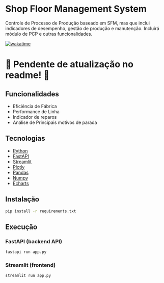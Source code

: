 # Shop Floor Management System

Controle de Processo de Produção baseado em SFM, mas que inclui indicadores de desempenho, gestão de produção e manutenção. Incluirá módulo de PCP e outras funcionalidades.

[![wakatime](https://wakatime.com/badge/user/ac3e6806-2871-4c49-8d7e-bf6a0e83a3a2/project/4dcaf7f5-6b22-48ec-a388-e021bf3642bb.svg)](https://wakatime.com/badge/user/ac3e6806-2871-4c49-8d7e-bf6a0e83a3a2/project/4dcaf7f5-6b22-48ec-a388-e021bf3642bb)

# 🚧 Pendente de atualização no readme! 👷

## Funcionalidades

- Eficiência de Fábrica
- Performance de Linha
- Indicador de reparos
- Análise de Principais motivos de parada

## Tecnologias

- [Python](https://www.python.org/)
- [FastAPI](https://fastapi.tiangolo.com/)
- [Streamlit](https://streamlit.io/)
- [Plotly](https://plotly.com/)
- [Pandas](https://pandas.pydata.org/docs/index.html#)
- [Numpy](https://numpy.org/)
- [Echarts](https://echarts.apache.org/en/index.html)

## Instalação

```bash
pip install -r requirements.txt
```

## Execução

### FastAPI (backend API)
```bash	
fastapi run app.py
```

### Streamlit (frontend)
```bash
streamlit run app.py
```